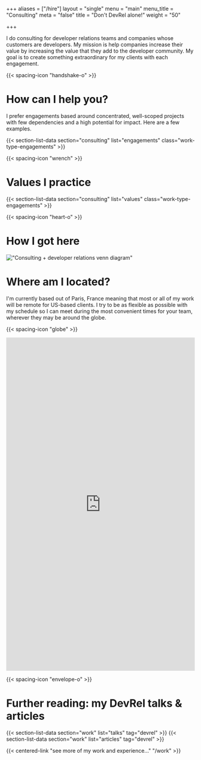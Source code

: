 +++
aliases = ["/hire"]
layout = "single"
menu = "main"
menu_title = "Consulting"
meta = "false"
title = "Don't DevRel alone!"
weight = "50"

+++

I do consulting for developer relations teams and companies whose customers are developers. My mission is help companies increase their value by increasing the value that they add to the developer community. My goal is to create something extraordinary for my clients with each engagement.

{{< spacing-icon "handshake-o" >}}

# How can I help you?
I prefer engagements based around concentrated, well-scoped projects with few dependencies and a high potential for impact. Here are a few examples.

{{< section-list-data section="consulting" list="engagements" class="work-type-engagements" >}}

{{< spacing-icon "wrench" >}}

# Values I practice

{{< section-list-data section="consulting" list="values" class="work-type-engagements" >}}

{{< spacing-icon "heart-o" >}}

# How I got here

!["Consulting + developer relations venn diagram"](/images/consulting-devrel-experience.png)

# Where am I located?

I'm currently based out of Paris, France meaning that most or all of my work will be remote for US-based clients. I try to be as flexible as possible with my schedule so I can meet during the most convenient times for your team, wherever they may be around the globe.

{{< spacing-icon "globe" >}}

<script src="https://static.airtable.com/js/embed/embed_snippet_v1.js"></script>
<iframe class="airtable-embed airtable-dynamic-height" src="https://airtable.com/embed/shrjVwH4OCjRNfojd?backgroundColor=white" frameborder="0" onmousewheel="" width="100%" height="891" style="background: white;"></iframe>

{{< spacing-icon "envelope-o" >}}

# Further reading: my DevRel talks & articles

{{< section-list-data section="work" list="talks" tag="devrel" >}}
{{< section-list-data section="work" list="articles" tag="devrel" >}}

{{< centered-link "see more of my work and experience..." "/work" >}}

